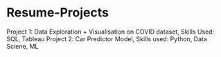 # Resume-Projects

Project 1: Data Exploration + Visualisation on COVID dataset, Skills Used: SQL, Tableau
Project 2: Car Predictor Model, Skills used: Python, Data Sciene, ML
